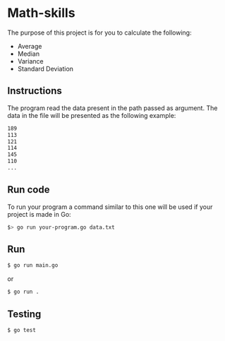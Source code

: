 # Math-skills
The purpose of this project is for you to calculate the following:

* Average
* Median
* Variance
* Standard Deviation

## Instructions
The program read the data present in the path passed as argument. The data in the file will be presented as the following example:

```bash
189
113
121
114
145
110
...
```
## Run code
To run your program a command similar to this one will be used if your project is made in Go:
```bash
$> go run your-program.go data.txt
```
## Run
```bash
$ go run main.go 
```
or
```bash
$ go run .
```
## Testing
 ```bash
 $ go test
 ```
 
